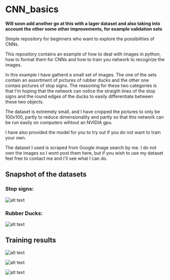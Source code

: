 # CNN_basics

**Will soon add another go at this with a lager dataset and also taking into account the other some other improvements, for example validation sets**

Simple repository for beginners who want to explore the possibilities of CNNs.

This repository contains an example of how to deal with images in python, how to format them for CNNs and how to train you network to recognize the images. 

In this example I have gatherd a small set of images. The one of the sets contain an assortment of pictures of rubber ducks and the other one contais pictures of stop signs. The reasoning for these two categories is that I'm hoping that the network can notice the straigth lines of the stop signs and the round edges of the ducks to easily differentiate between these two objects. 

The dataset is extremely small, and I have cropped the pictures to only be 100x100, partly to reduce dimensionality and partly so that this network can be run easily on computers wihtout an NVIDIA gpu. 

I have also provided the model for you to try out if you do not want to train your own.

The dataset I used is scraped from Google image search by me. I do not own the images so I wont post them here, but if you wish to use my dataset feel free to contact me and I'll see what I can do.


## Snapshot of the datasets

### Stop signs:
![alt text](https://i.imgur.com/FBtHM9g.png)

### Rubber Ducks:
![alt text](https://i.imgur.com/1tRRhDk.png)


## Training results
![alt text](https://i.imgur.com/h5cu3O6.png)

![alt text](https://i.imgur.com/NTNQO9s.png)

![alt text](https://i.imgur.com/o0y9YCe.png)





